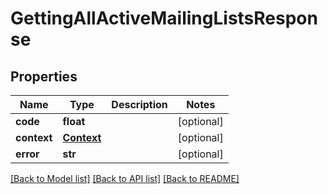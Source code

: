 # GettingAllActiveMailingListsResponse

## Properties
Name | Type | Description | Notes
------------ | ------------- | ------------- | -------------
**code** | **float** |  | [optional] 
**context** | [**Context**](Context.md) |  | [optional] 
**error** | **str** |  | [optional] 

[[Back to Model list]](../README.md#documentation-for-models) [[Back to API list]](../README.md#documentation-for-api-endpoints) [[Back to README]](../README.md)


